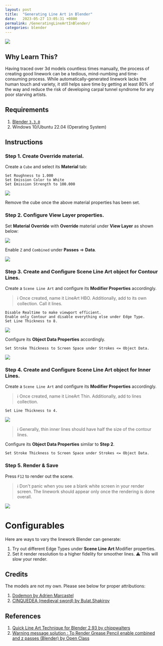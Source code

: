 ```yaml
---
layout: post
title:  "Generating Line Art in Blender"
date:   2023-05-27 13:05:31 +0800
permalink: /GeneratingLineArtInBlender/
categories: blender
---
```


![](/img/2023_05_27/lineart_result.png)

## **Why Learn This?**

Having traced over 3d models countless times manually, the process of creating good linework can be a tedious, mind-numbing and time-consuming process. While automatically-generated linework lacks the human touch and variety, it still helps save time by getting at least 80% of the way and reduce the risk of developing carpal tunnel syndrome for any poor starving artists.

## **Requirements**

1. [Blender `3.3.0`](https://www.blender.org/download/releases/3-3/)
2. Windows 10/Ubuntu 22.04 (Operating System)

## **Instructions**

### **Step 1**. Create **Override** material.
Create a `Cube` and select its **Material** tab:

```
Set Roughness to 1.000
Set Emission Color to White
Set Emission Strength to 100.000
```

![](/img/2023_05_27/override_material.png)

Remove the cube once the above material properties has been set.

### **Step 2**. Configure View Layer properties.

Set **Material Override** with **Override** material under **View Layer** as shown below:

![](/img/2023_05_27/override_under_view_layer.png)

Enable `Z` and `Combined` under **Passes** => **Data**.

![](/img/2023_05_27/enable_z_combined.png)

### **Step 3**. Create and Configure **Scene Line Art** object for Contour Lines.

Create a `Scene Line Art` and configure its **Modifier Properties** accordingly.

> ℹ️ Once created, name it LineArt HBO. Additionally, add to its own collection. Call it lines.

```
Disable Realtime to make viewport efficient.
Enable only Contour and disable everything else under Edge Type.
Set Line Thickness to 8.
```

![](/img/2023_05_27/hbo.png)


Configure its **Object Data Properties** accordingly.

```
Set Stroke Thickness to Screen Space under Strokes <= Object Data.
```

![](/img/2023_05_27/screen_space.png)

### **Step 4**. Create and Configure **Scene Line Art** object for Inner Lines.

Create a `Scene Line Art` and configure its **Modifier Properties** accordingly.

> ℹ️ Once created, name it LineArt Thin. Additionally, add to lines collection.

```
Set Line Thickness to 4. 
```

![](/img/2023_05_27/thin.png)

> ℹ️ Generally, thin inner lines should have half the size of the contour lines.

Configure its **Object Data Properties** similar to **Step 2**.

```
Set Stroke Thickness to Screen Space under Strokes <= Object Data.
```

### **Step 5**. Render & Save

Press `F12` to render out the scene. 

> ℹ️ Don't panic when you see a blank white screen in your render screen. The linework 
should appear only once the rendering is done overall. 

![](/img/2023_05_27/save_render.png)

# **Configurables**

Here are ways to vary the linework Blender can generate:

1. Try out different Edge Types under **Scene Line Art** Modifier properties.
2. Set it render resolution to a higher fidelity for smoother lines. :warning: This will slow your render.

## **Credits**
The models are not my own. Please see below for proper attributions:
1. [Dodemon by Adrien Marcastel](https://sketchfab.com/3d-models/dodemon-1ad6adda56bd4d47a984c0c45cdc3a54)
2. [CINQUEDEA (medieval sword) by Bulat.Shakirov](https://sketchfab.com/3d-models/cinquedea-medieval-sword-8426d3b40cae4211875189cb5a55cc08)

## **References**

1. [Quick Line Art Technique for Blender 2.93 by chippwalters](https://www.youtube.com/watch?v=HYs3mOV8mmo)
2. [Warning message solution : To Render Grease Pencil enable combined and z passes (Blender) by Open Class](https://www.youtube.com/watch?v=aaVRrFmYY0k)